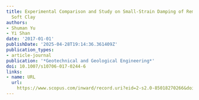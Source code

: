 ```yaml
---
title: Experimental Comparison and Study on Small-Strain Damping of Remolded Saturated
  Soft Clay
authors:
- Shuman Yu
- Yi Shan
date: '2017-01-01'
publishDate: '2025-04-28T19:14:36.361409Z'
publication_types:
- article-journal
publication: '*Geotechnical and Geological Engineering*'
doi: 10.1007/s10706-017-0244-6
links:
- name: URL
  url: 
    https://www.scopus.com/inward/record.uri?eid=2-s2.0-85018270266&doi=10.1007%2fs10706-017-0244-6&partnerID=40&md5=1d517af3d4523f19bee77f8bf776182e
---
```

